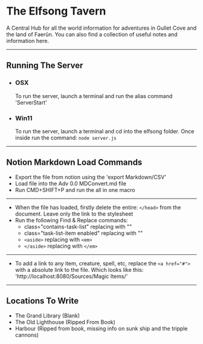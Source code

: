 # The Elfsong Tavern

A Central Hub for all the world information for adventures in Gullet Cove and the land of Faerûn. You can also find a collection of useful notes and information here.

---

## Running The Server

- ### OSX
  To run the server, launch a terminal and run the alias command 'ServerStart'
- ### Win11
  To run the server, launch a terminal and cd into the elfsong folder. Once inside run the command: `node server.js`

---

## Notion Markdown Load Commands

- Export the file from notion using the 'export Markdown/CSV'
- Load file into the Adv 0.0 MDConvert.md file
- Run CMD+SHIFT+P and run the all in one macro

---

- When the file has loaded, firstly delete the entire: `</head>` from the document. Leave only the link to the stylesheet
- Run the following Find & Replace commands:
  - class="contains-task-list" replacing with ""
  - class="task-list-item enabled" replacing with ""
  - `<aside>` replacing with `<em>`
  - `</aside>` replacing with `</em>`

---

- To add a link to any item, creature, spell, etc, replace the `<a href="#">` with a absolute link to the file. Which looks like this:
  'http://localhost:8080/Sources/Magic Items/'

---

## Locations To Write

- The Grand Library (Blank)
- The Old Lighthouse (Ripped From Book)
- Harbour (Ripped from book, missing info on sunk ship and the tripple cannons)
